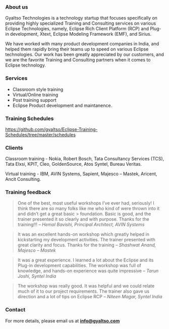 ### About us

Gyaltso Technologies is a technology startup that focuses specifically on providing highly specialized Training and Consulting services on various Eclipse Technologies, namely, Eclipse Rich Client Platform (RCP) and Plug-in development, Xtext, Eclipse Modeling Framework (EMF), and Sirius.

We have worked with many product development companies in India, and helped them rapidly bring their teams up to speed on various Eclipse technologies. Our work has been greatly appreciated by our customers, and we are the favorite Training and Consulting partners when it comes to Eclipse technology.

### Services

- Classroom style training
- Virtual/Online training
- Post training support
- Eclipse Product development and maintanence.

### Training Schedules

https://github.com/gyaltso/Eclipse-Training-Schedules/tree/master/schedules

### Clients

Classroom training - Nokia, Robert Bosch, Tata Consultancy Services (TCS), Tata Elxsi, KPIT, Cleo, GoldenSource, Atos Syntel, Bureau Veritas.

Virtual training - IBM, AVIN Systems, Sapient, Majesco – Mastek, Aricent, Ancit Consulting.

### Training feedback

> One of the best, most useful workshops I’ve ever had, seriously! I think there are so many folks like me who kind of were thrown into it and didn’t get a great basic > foundation. Basic is good, and the trainer presented it so clearly and with purpose. Thanks for the training!!!
> _– Hemal Bavishi, Principal Architect, AVIN Systems_

> It was an excellent hands-on workshop which greatly helped in kickstarting my development activities. The trainer presented with great clarity and focus. Thanks for the training _– Shashwat Anand, Majesco – Mastek_

> It was a great experience. I learned a lot about the Eclipse and its Plug-in development capabilities. The workshop was full of knowledge, and hands-on experience
> was quite impressive _– Tarun Joshi, Syntel India_

> The workshop was really good. It was helpful and we could relate much of it to our project requirements. The trainer also gave us direction and a lot of tips on Eclipse RCP _– Niteen Magar, Syntel India_

### Contact

For more details, please email us at **info@gyaltso.com**
